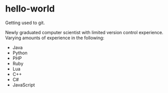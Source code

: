 # hello-world
Getting used to git.

Newly graduated computer scientist with limited version control experience.
Varying amounts of experience in the following:
  - Java
  - Python
  - PHP
  - Ruby
  - Lua
  - C++
  - C#
  - JavaScript

